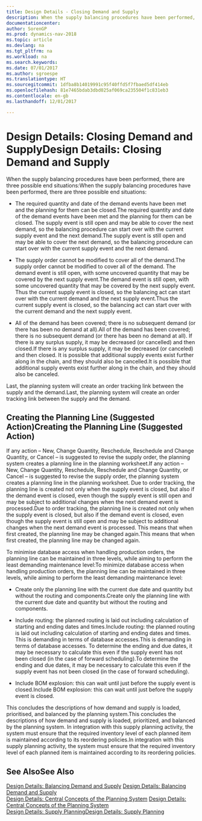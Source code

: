 ```yaml
---
title: Design Details - Closing Demand and Supply
description: When the supply balancing procedures have been performed, there are three possible end situations.
documentationcenter: 
author: SorenGP
ms.prod: dynamics-nav-2018
ms.topic: article
ms.devlang: na
ms.tgt_pltfrm: na
ms.workload: na
ms.search.keywords: 
ms.date: 07/01/2017
ms.author: sgroespe
ms.translationtype: HT
ms.sourcegitcommit: 1dfba8b14019991c95f40ffd5f7fbaed5df414eb
ms.openlocfilehash: 81e7465bdab3dbd025af069ca235504f1c831eb3
ms.contentlocale: en-gb
ms.lasthandoff: 12/01/2017

---
```

# <a name="design-details-closing-demand-and-supply"></a><span data-ttu-id="1c065-103">Design Details: Closing Demand and Supply</span><span class="sxs-lookup"><span data-stu-id="1c065-103">Design Details: Closing Demand and Supply</span></span>
<span data-ttu-id="1c065-104">When the supply balancing procedures have been performed, there are three possible end situations:</span><span class="sxs-lookup"><span data-stu-id="1c065-104">When the supply balancing procedures have been performed, there are three possible end situations:</span></span>  

-   <span data-ttu-id="1c065-105">The required quantity and date of the demand events have been met and the planning for them can be closed.</span><span class="sxs-lookup"><span data-stu-id="1c065-105">The required quantity and date of the demand events have been met and the planning for them can be closed.</span></span> <span data-ttu-id="1c065-106">The supply event is still open and may be able to cover the next demand, so the balancing procedure can start over with the current supply event and the next demand.</span><span class="sxs-lookup"><span data-stu-id="1c065-106">The supply event is still open and may be able to cover the next demand, so the balancing procedure can start over with the current supply event and the next demand.</span></span>  

-   <span data-ttu-id="1c065-107">The supply order cannot be modified to cover all of the demand.</span><span class="sxs-lookup"><span data-stu-id="1c065-107">The supply order cannot be modified to cover all of the demand.</span></span> <span data-ttu-id="1c065-108">The demand event is still open, with some uncovered quantity that may be covered by the next supply event.</span><span class="sxs-lookup"><span data-stu-id="1c065-108">The demand event is still open, with some uncovered quantity that may be covered by the next supply event.</span></span> <span data-ttu-id="1c065-109">Thus the current supply event is closed, so the balancing act can start over with the current demand and the next supply event.</span><span class="sxs-lookup"><span data-stu-id="1c065-109">Thus the current supply event is closed, so the balancing act can start over with the current demand and the next supply event.</span></span>  

-   <span data-ttu-id="1c065-110">All of the demand has been covered; there is no subsequent demand (or there has been no demand at all).</span><span class="sxs-lookup"><span data-stu-id="1c065-110">All of the demand has been covered; there is no subsequent demand (or there has been no demand at all).</span></span> <span data-ttu-id="1c065-111">If there is any surplus supply, it may be decreased (or cancelled) and then closed.</span><span class="sxs-lookup"><span data-stu-id="1c065-111">If there is any surplus supply, it may be decreased (or canceled) and then closed.</span></span> <span data-ttu-id="1c065-112">It is possible that additional supply events exist further along in the chain, and they should also be cancelled.</span><span class="sxs-lookup"><span data-stu-id="1c065-112">It is possible that additional supply events exist further along in the chain, and they should also be canceled.</span></span>  

 <span data-ttu-id="1c065-113">Last, the planning system will create an order tracking link between the supply and the demand.</span><span class="sxs-lookup"><span data-stu-id="1c065-113">Last, the planning system will create an order tracking link between the supply and the demand.</span></span>  

## <a name="creating-the-planning-line-suggested-action"></a><span data-ttu-id="1c065-114">Creating the Planning Line (Suggested Action)</span><span class="sxs-lookup"><span data-stu-id="1c065-114">Creating the Planning Line (Suggested Action)</span></span>  
 <span data-ttu-id="1c065-115">If any action – New, Change Quantity, Reschedule, Reschedule and Change Quantity, or Cancel – is suggested to revise the supply order, the planning system creates a planning line in the planning worksheet.</span><span class="sxs-lookup"><span data-stu-id="1c065-115">If any action – New, Change Quantity, Reschedule, Reschedule and Change Quantity, or Cancel – is suggested to revise the supply order, the planning system creates a planning line in the planning worksheet.</span></span> <span data-ttu-id="1c065-116">Due to order tracking, the planning line is created not only when the supply event is closed, but also if the demand event is closed, even though the supply event is still open and may be subject to additional changes when the next demand event is processed.</span><span class="sxs-lookup"><span data-stu-id="1c065-116">Due to order tracking, the planning line is created not only when the supply event is closed, but also if the demand event is closed, even though the supply event is still open and may be subject to additional changes when the next demand event is processed.</span></span> <span data-ttu-id="1c065-117">This means that when first created, the planning line may be changed again.</span><span class="sxs-lookup"><span data-stu-id="1c065-117">This means that when first created, the planning line may be changed again.</span></span>  

 <span data-ttu-id="1c065-118">To minimise database access when handling production orders, the planning line can be maintained in three levels, while aiming to perform the least demanding maintenance level:</span><span class="sxs-lookup"><span data-stu-id="1c065-118">To minimize database access when handling production orders, the planning line can be maintained in three levels, while aiming to perform the least demanding maintenance level:</span></span>  

-   <span data-ttu-id="1c065-119">Create only the planning line with the current due date and quantity but without the routing and components.</span><span class="sxs-lookup"><span data-stu-id="1c065-119">Create only the planning line with the current due date and quantity but without the routing and components.</span></span>  

-   <span data-ttu-id="1c065-120">Include routing: the planned routing is laid out including calculation of starting and ending dates and times.</span><span class="sxs-lookup"><span data-stu-id="1c065-120">Include routing: the planned routing is laid out including calculation of starting and ending dates and times.</span></span> <span data-ttu-id="1c065-121">This is demanding in terms of database accesses.</span><span class="sxs-lookup"><span data-stu-id="1c065-121">This is demanding in terms of database accesses.</span></span> <span data-ttu-id="1c065-122">To determine the ending and due dates, it may be necessary to calculate this even if the supply event has not been closed (in the case of forward scheduling).</span><span class="sxs-lookup"><span data-stu-id="1c065-122">To determine the ending and due dates, it may be necessary to calculate this even if the supply event has not been closed (in the case of forward scheduling).</span></span>  

-   <span data-ttu-id="1c065-123">Include BOM explosion: this can wait until just before the supply event is closed.</span><span class="sxs-lookup"><span data-stu-id="1c065-123">Include BOM explosion: this can wait until just before the supply event is closed.</span></span>  

 <span data-ttu-id="1c065-124">This concludes the descriptions of how demand and supply is loaded, prioritised, and balanced by the planning system.</span><span class="sxs-lookup"><span data-stu-id="1c065-124">This concludes the descriptions of how demand and supply is loaded, prioritized, and balanced by the planning system.</span></span> <span data-ttu-id="1c065-125">In integration with this supply planning activity, the system must ensure that the required inventory level of each planned item is maintained according to its reordering policies.</span><span class="sxs-lookup"><span data-stu-id="1c065-125">In integration with this supply planning activity, the system must ensure that the required inventory level of each planned item is maintained according to its reordering policies.</span></span>  

## <a name="see-also"></a><span data-ttu-id="1c065-126">See Also</span><span class="sxs-lookup"><span data-stu-id="1c065-126">See Also</span></span>  
 <span data-ttu-id="1c065-127">[Design Details: Balancing Demand and Supply](design-details-balancing-demand-and-supply.md) </span><span class="sxs-lookup"><span data-stu-id="1c065-127">[Design Details: Balancing Demand and Supply](design-details-balancing-demand-and-supply.md) </span></span>  
 <span data-ttu-id="1c065-128">[Design Details: Central Concepts of the Planning System](design-details-central-concepts-of-the-planning-system.md) </span><span class="sxs-lookup"><span data-stu-id="1c065-128">[Design Details: Central Concepts of the Planning System](design-details-central-concepts-of-the-planning-system.md) </span></span>  
 [<span data-ttu-id="1c065-129">Design Details: Supply Planning</span><span class="sxs-lookup"><span data-stu-id="1c065-129">Design Details: Supply Planning</span></span>](design-details-supply-planning.md)

